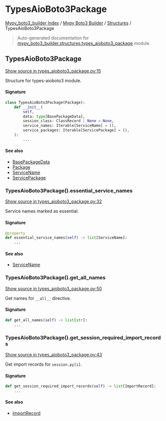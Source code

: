 # TypesAioBoto3Package

[Mypy_boto3_builder Index](../../README.md#mypy_boto3_builder-index) /
[Mypy Boto3 Builder](../index.md#mypy-boto3-builder) /
[Structures](./index.md#structures) /
TypesAioBoto3Package

> Auto-generated documentation for [mypy_boto3_builder.structures.types_aioboto3_package](https://github.com/youtype/mypy_boto3_builder/blob/main/mypy_boto3_builder/structures/types_aioboto3_package.py) module.

## TypesAioBoto3Package

[Show source in types_aioboto3_package.py:15](https://github.com/youtype/mypy_boto3_builder/blob/main/mypy_boto3_builder/structures/types_aioboto3_package.py#L15)

Structure for types-aioboto3 module.

#### Signature

```python
class TypesAioBoto3Package(Package):
    def __init__(
        self,
        data: type[BasePackageData],
        session_class: ClassRecord | None = None,
        service_names: Iterable[ServiceName] = (),
        service_packages: Iterable[ServicePackage] = (),
    ):
        ...
```

#### See also

- [BasePackageData](../package_data.md#basepackagedata)
- [Package](./package.md#package)
- [ServiceName](../service_name.md#servicename)
- [ServicePackage](./service_package.md#servicepackage)

### TypesAioBoto3Package().essential_service_names

[Show source in types_aioboto3_package.py:32](https://github.com/youtype/mypy_boto3_builder/blob/main/mypy_boto3_builder/structures/types_aioboto3_package.py#L32)

Service names marked as essential.

#### Signature

```python
@property
def essential_service_names(self) -> list[ServiceName]:
    ...
```

#### See also

- [ServiceName](../service_name.md#servicename)

### TypesAioBoto3Package().get_all_names

[Show source in types_aioboto3_package.py:50](https://github.com/youtype/mypy_boto3_builder/blob/main/mypy_boto3_builder/structures/types_aioboto3_package.py#L50)

Get names for `__all__` directive.

#### Signature

```python
def get_all_names(self) -> list[str]:
    ...
```

### TypesAioBoto3Package().get_session_required_import_records

[Show source in types_aioboto3_package.py:43](https://github.com/youtype/mypy_boto3_builder/blob/main/mypy_boto3_builder/structures/types_aioboto3_package.py#L43)

Get import records for `session.py[i]`.

#### Signature

```python
def get_session_required_import_records(self) -> list[ImportRecord]:
    ...
```

#### See also

- [ImportRecord](../import_helpers/import_record.md#importrecord)
